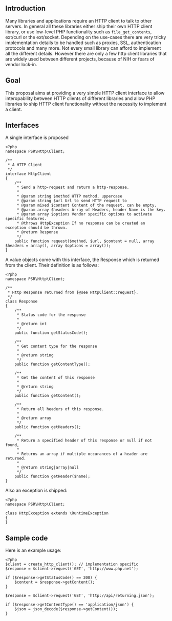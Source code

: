 ## Introduction

Many libraries and applications require an HTTP client to talk to other servers. In general all these libraries either ship their own HTTP client library, or use low-level PHP functionality such as `file_get_contents`, ext/curl or the ext/socket. Depending on the use-cases there are very tricky implementation details to be handled such as proxies, SSL, authentication protocols and many more. Not every small library can afford to implement all the different details. However there are only a few http client libraries that are widely used between different projects, because of NIH or fears of vendor lock-in.

## Goal

This proposal aims at providing a very simple HTTP client interface to allow interopability between HTTP clients of different libraries and allow PHP libraries to ship HTTP client functionality without the necessity to implement a client.

## Interfaces

A single interface is proposed

    <?php
    namespace PSR\Http\Client;

    /**
     * A HTTP Client
     */
    interface HttpClient
    {
        /**
         * Send a http-request and return a http-response.
         * 
         * @param string $method HTTP method, uppercase
         * @param string $url Url to send HTTP request to
         * @param mixed $content Content of the request, can be empty.
         * @param array $headers Array of Headers, header Name is the key.
         * @param array $options Vendor specific options to activate specific features.
         * @throws HttpException If no response can be created an exception should be thrown.
         * @return Response
         */
        public function request($method, $url, $content = null, array $headers = array(), array $options = array());
    }
    
A value objects come with this interface, the Response which is returned from the client. Their definition is as follows:

    <?php
    namespace PSR\Http\Client;

    /**
     * Http Response returned from {@see HttpClient::request}.
     */
    class Response
    {
        /**
         * Status code for the response
         *
         * @return int
         */
        public function getStatusCode();
        
        /**
         * Get content type for the response
         *
         * @return string
         */
        public function getContentType();
        
        /**
         * Get the content of this response
         *
         * @return string
         */
        public function getContent();
        
        /**
         * Return all headers of this response.
         *
         * @return array
         */
        public function getHeaders();
        
        /**
         * Return a specified header of this response or null if not found,
         *
         * Returns an array if multiple occurances of a header are returned.
         *
         * @return string|array|null
         */
        public function getHeader($name);
    }
    
Also an exception is shipped:

    <?php
    namespace PSR\Http\Client;
    
    class HttpException extends \RuntimeException
    {
    }

## Sample code

Here is an example usage:

    <?php
    $client = create_http_client(); // implementation specific
    $response = $client->request('GET', 'http://www.php.net');
    
    if ($response->getStatusCode() == 200) {
        $content = $response->getContent();
    }
    
    $response = $client->request('GET', 'http://api/returning.json');
    
    if ($response->getContentType() == 'application/json') {
        $json = json_decode($response->getContent());
    }

